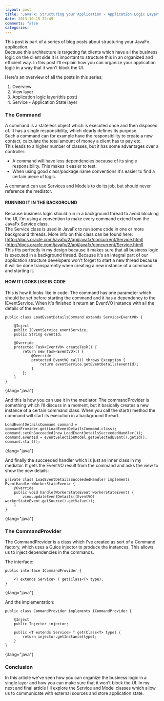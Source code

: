 ```yaml
---
layout: post
title: "JavaFx: Structuring your Application - Application Logic Layer"
date: 2013-10-15 22:49
comments: false
categories: 
---
```

This post is part of a series of blog posts about structuring your JavaFx application.  
Because this architecture is targeting fat clients which have all the business logic on the client side it is important to structure this in an organized and efficient way. In this post I'll explain how you can organize your application logic in a way that it won't block the UI. 

<!--more-->  

Here's an overview of all the posts in this series:

1. Overview
2. View layer
3. Application logic layer(this post)
4. Service - Application State layer

### The Command

A command is a stateless object which is executed once and then disposed of. It has a single responsibility, which clearly defines its purpose.  
Such a command can for example have the responsibility to create a new contact, calculate the total amount of money a client has to pay etc.  
This leads to a higher number of classes, but it has some advantages over a controller:  

* A command will have less dependencies because of its single responsibility. This makes it easier to test.
* When using good class/package name conventions it's easier to find a certain piece of logic.

A command can use Services and Models to do its job, but should never reference the mediator. 

#### RUNNING IT IN THE BACKGROUND
Because business logic should run in a background thread to avoid blocking the UI, I'm using a convention to make every command extend from the JavaFx Service class.   
The Service class is used in JavaFx to run some code in one or more background threads. More info on this class can be found here: [http://docs.oracle.com/javafx/2/api/javafx/concurrent/Service.html](http://docs.oracle.com/javafx/2/api/javafx/concurrent/Service.html)   
This fits perfectly in my design because it makes sure that all business logic is executed in a background thread. Because it's an integral part of our application structure developers won't forget to start a new thread because it will be done transparently when creating a new instance of a command and starting it.   

#### HOW IT LOOKS LIKE IN CODE
This is how it looks like in code. The command has one parameter which should be set before starting the command and it has a dependency to the IEventService. When it's finished it return an EventVO instance with all the details of the event.

	public class LoadEventDetailsCommand extends Service<EventVO> {
	 
		@Inject
		public IEventService eventService;
		public String eventId;
	 
		@Override
		protected Task<EventVO> createTask() {
			return new Task<EventVO>() {
				@Override
				protected EventVO call() throws Exception {
					return eventService.getEventDetails(eventId);
				}
			};
		}
	}
{:lang="java"}

And this is how you can use it in the mediator. The commandProvider is something which I'll discuss in a moment, but it basically creates a new instance of a certain command class. When you call the start() method the command will start its execution in a background thread.

	LoadEventDetailsCommand command = commandProvider.get(LoadEventDetailsCommand.class);
	command.setOnSucceeded(new LoadEventDetailsSucceededHandler());
	command.eventId = eventSelectionModel.getSelectedEvent().getId();
	command.start();
{:lang="java"}

And finally the succeeded handler which is just an inner class in my mediator. It gets the EventVO result from the command and asks the view to show the new details:

	private class LoadEventDetailsSucceededHandler implements EventHandler<WorkerStateEvent> {
		@Override
		public void handle(WorkerStateEvent workerStateEvent) {
			view.updateEventDetails((EventVO) workerStateEvent.getSource().getValue());
		}
	}
{:lang="java"}

### The CommandProvider
The CommandProvider is a class which I've created as sort of a Command factory, which uses a Guice injector to produce the instances. This allows us to inject dependencies in the commands. 

The interface:

	public interface ICommandProvider {
	 
		<T extends Service> T get(Class<T> type);
	}
{:lang="java"}

And the implementation:

	public class CommandProvider implements ICommandProvider {
	 
		@Inject
		public Injector injector;
	 
		public <T extends Service> T get(Class<T> type) {
			return injector.getInstance(type);
		}
	}
{:lang="java"}

### Conclusion
In this article we've seen how you can organize the business logic in a single layer and how you can make sure that it won't block the UI. In my next and final article I'll explore the Service and Model classes which allow us to communicate with external sources and store application state.
